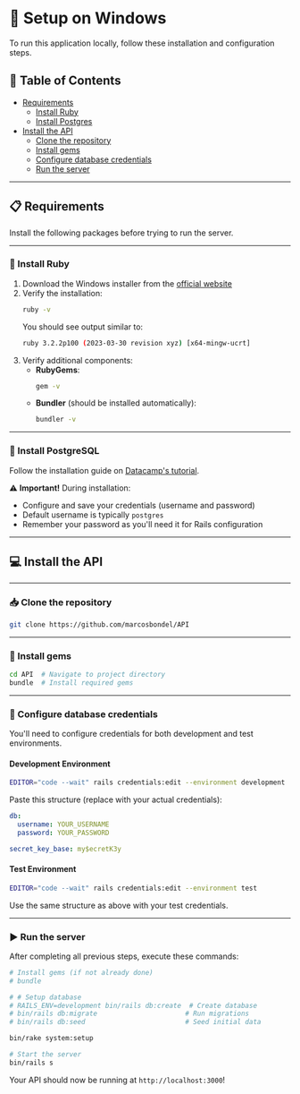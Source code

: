 # 🚀 Setup on Windows

To run this application locally, follow these installation and configuration steps.

## 📑 Table of Contents

- [Requirements](#requirements)
  - [Install Ruby](#install-ruby)
  - [Install Postgres](#install-postgres)
- [Install the API](#install-the-api)
  - [Clone the repository](#clone-the-repository)
  - [Install gems](#install-gems)
  - [Configure database credentials](#configure-database-credentials)
  - [Run the server](#run-the-server)

---

## 📋 Requirements
Install the following packages before trying to run the server.

---

### 🔴 Install Ruby

1. Download the Windows installer from the [official website](https://rubyinstaller.org/)
2. Verify the installation:
   ```bash
   ruby -v
   ```
   You should see output similar to:
   ```bash
   ruby 3.2.2p100 (2023-03-30 revision xyz) [x64-mingw-ucrt]
   ```
3. Verify additional components:
   - **RubyGems**:
     ```bash
     gem -v
     ```
   - **Bundler** (should be installed automatically):
     ```bash
     bundler -v
     ```

---

### 🐘 Install PostgreSQL

Follow the installation guide on [Datacamp's tutorial](https://www.datacamp.com/tutorial/installing-postgresql-windows-macosx).

⚠️ **Important!** During installation:
- Configure and save your credentials (username and password)
- Default username is typically `postgres`
- Remember your password as you'll need it for Rails configuration

---

## 💻 Install the API

---

### 📥 Clone the repository

```bash
git clone https://github.com/marcosbondel/API
```

---

### 💎 Install gems

```bash
cd API  # Navigate to project directory
bundle  # Install required gems
```

---

### 🔑 Configure database credentials

You'll need to configure credentials for both development and test environments.

#### Development Environment
```bash
EDITOR="code --wait" rails credentials:edit --environment development
```

Paste this structure (replace with your actual credentials):
```yaml
db:
  username: YOUR_USERNAME
  password: YOUR_PASSWORD

secret_key_base: my$ecretK3y 
```

#### Test Environment
```bash
EDITOR="code --wait" rails credentials:edit --environment test
```

Use the same structure as above with your test credentials.

---

### ▶️ Run the server

After completing all previous steps, execute these commands:

```bash
# Install gems (if not already done)
# bundle

# # Setup database
# RAILS_ENV=development bin/rails db:create  # Create database
# bin/rails db:migrate                      # Run migrations
# bin/rails db:seed                         # Seed initial data

bin/rake system:setup

# Start the server
bin/rails s
```

Your API should now be running at `http://localhost:3000`!